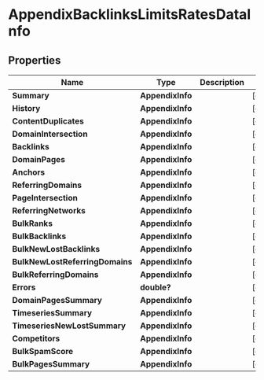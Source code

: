 # AppendixBacklinksLimitsRatesDataInfo


## Properties

| Name | Type | Description | Notes |
|------------ | ------------- | ------------- | -------------|
**Summary** | **AppendixInfo** |  |[optional]|
**History** | **AppendixInfo** |  |[optional]|
**ContentDuplicates** | **AppendixInfo** |  |[optional]|
**DomainIntersection** | **AppendixInfo** |  |[optional]|
**Backlinks** | **AppendixInfo** |  |[optional]|
**DomainPages** | **AppendixInfo** |  |[optional]|
**Anchors** | **AppendixInfo** |  |[optional]|
**ReferringDomains** | **AppendixInfo** |  |[optional]|
**PageIntersection** | **AppendixInfo** |  |[optional]|
**ReferringNetworks** | **AppendixInfo** |  |[optional]|
**BulkRanks** | **AppendixInfo** |  |[optional]|
**BulkBacklinks** | **AppendixInfo** |  |[optional]|
**BulkNewLostBacklinks** | **AppendixInfo** |  |[optional]|
**BulkNewLostReferringDomains** | **AppendixInfo** |  |[optional]|
**BulkReferringDomains** | **AppendixInfo** |  |[optional]|
**Errors** | **double?** |  |[optional]|
**DomainPagesSummary** | **AppendixInfo** |  |[optional]|
**TimeseriesSummary** | **AppendixInfo** |  |[optional]|
**TimeseriesNewLostSummary** | **AppendixInfo** |  |[optional]|
**Competitors** | **AppendixInfo** |  |[optional]|
**BulkSpamScore** | **AppendixInfo** |  |[optional]|
**BulkPagesSummary** | **AppendixInfo** |  |[optional]|